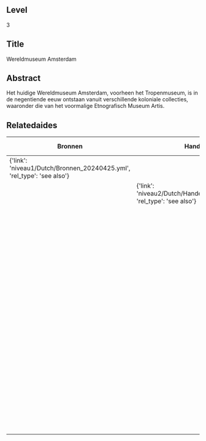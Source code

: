 ## Level
3
## Title
Wereldmuseum Amsterdam
## Abstract
Het huidige Wereldmuseum Amsterdam, voorheen het Tropenmuseum, is in de negentiende eeuw ontstaan vanuit verschillende koloniale collecties, waaronder die van het voormalige Etnografisch Museum Artis.
## Relatedaides
| Bronnen | Handel | Leger En Marine | Wetenschap | Koninklijk Kabinet Van Zeldzaamheden | Etnografisch Museum Artis | Wereldmuseum Berg En Dal | Wereldmuseum Leiden | Wereldmuseum Rotterdam | Koninklijk Bataviaasch Genootschap Van Wetenschappen En Kunsten | Rijksmuseum Amsterdam |
| --- | --- | --- | --- | --- | --- | --- | --- | --- | --- | --- |
| {'link': 'niveau1/Dutch/Bronnen_20240425.yml', 'rel_type': 'see also'} |  |  |  |  |  |  |  |  |  |  |
|  | {'link': 'niveau2/Dutch/Handel_20240326.yml', 'rel_type': 'see also'} |  |  |  |  |  |  |  |  |  |
|  |  | {'link': 'niveau2/Dutch/LegerEnMarine_20240326.yml', 'rel_type': 'see also'} |  |  |  |  |  |  |  |  |
|  |  |  | {'link': 'niveau2/Dutch/Science_20240814.yml', 'rel_type': 'see also'} |  |  |  |  |  |  |  |
|  |  |  |  | {'link': 'niveau3/Dutch/KKZ_20240313.yml', 'rel_type': 'see also'} |  |  |  |  |  |  |
|  |  |  |  |  | {'link': 'niveau3/Dutch/EMArtis_20240711.yml', 'rel_type': 'see also'} |  |  |  |  |  |
|  |  |  |  |  |  | {'link': 'niveau3/Dutch/WMBergEnDal_20241001.yml', 'rel_type': 'see also'} |  |  |  |  |
|  |  |  |  |  |  |  | {'link': 'niveau3/Dutch/WMLeiden_20240327.yml', 'rel_type': 'See also'} |  |  |  |
|  |  |  |  |  |  |  |  | {'link': 'niveau3/Dutch/WMRotterdam_20240822.yml', 'rel_type': 'see also'} |  |  |
|  |  |  |  |  |  |  |  |  | {'link': 'niveau3/Dutch/BGKW_20240827.yml', 'rel_type': 'see also'} |  |
|  |  |  |  |  |  |  |  |  |  | {'link': 'niveau3/Dutch/RijksmuseumAmsterdam_20241006.yml', 'rel_type': 'see also'} |
